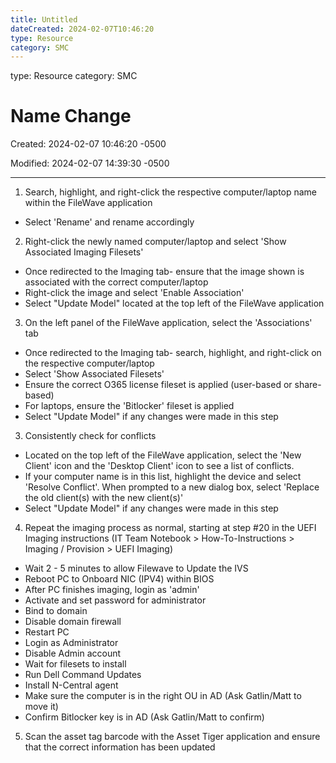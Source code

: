 ```yaml
---
title: Untitled
dateCreated: 2024-02-07T10:46:20
type: Resource
category: SMC
---
```

type: Resource
category: SMC

# Name Change

Created: 2024-02-07 10:46:20 -0500

Modified: 2024-02-07 14:39:30 -0500

---

1) Search, highlight, and right-click the respective computer/laptop name within the FileWave application

-   Select 'Rename' and rename accordingly



2) Right-click the newly named computer/laptop and select 'Show Associated Imaging Filesets'

-   Once redirected to the Imaging tab- ensure that the image shown is associated with the correct computer/laptop
-   Right-click the image and select 'Enable Association'
-   Select "Update Model" located at the top left of the FileWave application



3) On the left panel of the FileWave application, select the 'Associations' tab

-   Once redirected to the Imaging tab- search, highlight, and right-click on the respective computer/laptop
-   Select 'Show Associated Filesets'
-   Ensure the correct O365 license fileset is applied (user-based or share-based)
-   For laptops, ensure the 'Bitlocker' fileset is applied
-   Select "Update Model" if any changes were made in this step



3) Consistently check for conflicts

-   Located on the top left of the FileWave application, select the 'New Client' icon and the 'Desktop Client' icon to see a list of conflicts.
-   If your computer name is in this list, highlight the device and select 'Resolve Conflict'. When prompted to a new dialog box, select 'Replace the old client(s) with the new client(s)'
-   Select "Update Model" if any changes were made in this step



4) Repeat the imaging process as normal, starting at step #20 in the UEFI Imaging instructions (IT Team Notebook > How-To-Instructions > Imaging / Provision > UEFI Imaging)

-   Wait 2 - 5 minutes to allow Filewave to Update the IVS
-   Reboot PC to Onboard NIC (IPV4) within BIOS
-   After PC finishes imaging, login as 'admin'
-   Activate and set password for administrator
-   Bind to domain
-   Disable domain firewall
-   Restart PC
-   Login as Administrator
-   Disable Admin account
-   Wait for filesets to install
-   Run Dell Command Updates
-   Install N-Central agent
-   Make sure the computer is in the right OU in AD (Ask Gatlin/Matt to move it)
-   Confirm Bitlocker key is in AD (Ask Gatlin/Matt to confirm)



5) Scan the asset tag barcode with the Asset Tiger application and ensure that the correct information has been updated




